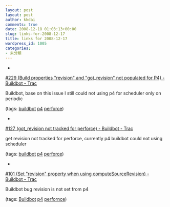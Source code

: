 ```yaml
---
layout: post
layout: post
author: kkdai
comments: true
date: 2008-12-18 01:03:13+00:00
slug: links-for-2008-12-17
title: links for 2008-12-17
wordpress_id: 1005
categories:
- 未分類
---
```


  * 
                

[#229 (Build properties "revision" and "got_revision" not populated for P4) - Buildbot - Trac](http://buildbot.net/trac/ticket/229)


                

Buildbot, base on this issue I still could not using p4 for scheduler only on periodic


                

(tags: [buildbot](http://delicious.com/kkdai/buildbot) [p4](http://delicious.com/kkdai/p4) [perforce](http://delicious.com/kkdai/perforce))


            
  * 
                

[#127 (got_revision not tracked for perforce) - Buildbot - Trac](http://buildbot.net/trac/ticket/127)


                

get revision not tracked for perforce, currently p4 buildbot could not using scheduler


                

(tags: [buildbot](http://delicious.com/kkdai/buildbot) [p4](http://delicious.com/kkdai/p4) [perforce](http://delicious.com/kkdai/perforce))


            
  * 
                

[#101 (Set "revision" property when using computeSourceRevision) - Buildbot - Trac](http://buildbot.net/trac/ticket/101)


                

Buildbot bug revision is not set from p4


                

(tags: [Buildbot](http://delicious.com/kkdai/Buildbot) [p4](http://delicious.com/kkdai/p4) [perfornce](http://delicious.com/kkdai/perfornce))


            
